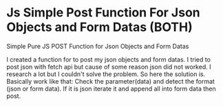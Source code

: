 # Js Simple Post Function For Json Objects and Form Datas (BOTH)
Simple Pure JS POST Function for Json Objects and Form Datas

I created a function for to post my json objects and form datas.
I tried to post json with fetch api but cause of some reason json did not worked. I research a lot but I couldn't solve the problem.
So here the solution is.
Basically work like that: Check the parameter(data) and detect the format (json or form data). If it is json iterate it and append all into form data then post.
